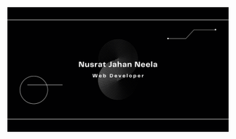 <img src="https://github.com/nusratneela27/nusratneela27/blob/main/images/banner.png" alt="banner"/>

